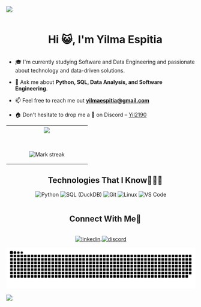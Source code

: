 

<!--horizontal divider(gradiant)-->
<img src="https://user-images.githubusercontent.com/73097560/115834477-dbab4500-a447-11eb-908a-139a6edaec5c.gif">

<!--h1 without bottom border-->
<div id="user-content-toc">
  <ul align="center">
    <summary><h1 style="display: inline-block">Hi 😺, I'm Yilma Espitia</h1></summary>
  </ul>
</div>


<!--Intro start-->

- 🎓 I'm currently studying Software and Data Engineering and passionate about technology and data-driven solutions.

- 💬 Ask me about **Python, SQL, Data Analysis, and Software Engineering**.

- 📫 Feel free to reach me out **yilmaespitia@gmail.com**

- 🏠 Don't hesitate to drop me a **👋** on Discord – [Yil2190](https://discordapp.com/users/yil2190#4958)

<!--Intro end-->



<!--- stats & Trophy (start) -->
<p align="center">
  <!--- stats (start) -->
<table align="center">
<tr border="none">
<td width="50%" align="center">
  
  <img align="center"  src="https://github-readme-stats.vercel.app/api?username=yil2190&theme=dark&show_icons=true&count_private=true" />

  <br></br>
  <img title="🔥 Get streak stats for your profile at git.io/streak-stats" alt="Mark streak" src="https://github-readme-streak-stats.herokuapp.com/?user=yil2190&theme=dark&hide_border=false" />


</td>

</tr>
</table>


</p>        
<!--- stats (end) -->


<!--h1 without bottom border-->
<div id="user-content-toc">
  <ul align="center">
    <h2 align="center">Technologies That I Know👨🏻‍💻</h2>

  </ul>
</div>
<!--tech stack icons-->

<p align="center">
  <img src="https://img.shields.io/badge/Python-3776AB?style=flat&logo=python&logoColor=white" alt="Python" height="60"/>
  <img src="https://img.shields.io/badge/SQL-005C10?style=flat&logo=duckdb&logoColor=white" alt="SQL (DuckDB)" height="60"/>
  <img src="https://img.shields.io/badge/Git-F05032?style=flat&logo=git&logoColor=white" alt="Git" height="60"/>
  <img src="https://img.shields.io/badge/Linux-FCC624?style=flat&logo=linux&logoColor=black" alt="Linux" height="60"/>
  <img src="https://img.shields.io/badge/VS_Code-007ACC?style=flat&logo=visualstudiocode&logoColor=white" alt="VS Code" height="60"/>
</p>



<!-- Connect with me -->
<!--h2 without bottom border-->
<div id="user-content-toc">
  <ul align="center">
    <summary><h2 style="display: inline-block">Connect With Me🤝</h2></summary>
  </ul>
</div>

<!--icons and links-->
<p align="center">
 <a href="https://www.linkedin.com/in/yilmaespitiasanabria/" target="blank">
  <img align="center" src="https://user-images.githubusercontent.com/88904952/234979284-68c11d7f-1acc-4f0c-ac78-044e1037d7b0.png" alt="linkedin" height="50" width="50" />
</a>
  <a href="https://discordapp.com/users/yil2190" target="blank"><img align="center" src="https://user-images.githubusercontent.com/88904952/234982627-019fd336-6248-453c-9b05-97c13fd1d207.png" alt="discord" height="50" width="50" /></a>
</p>

<p align="center">
  <img src="https://github.com/Platane/snk/raw/output/github-contribution-grid-snake.svg?username=yil2190" alt="snake">
</p>





<!--horizontal divider(gradiant)-->
<img src="https://user-images.githubusercontent.com/73097560/115834477-dbab4500-a447-11eb-908a-139a6edaec5c.gif">


